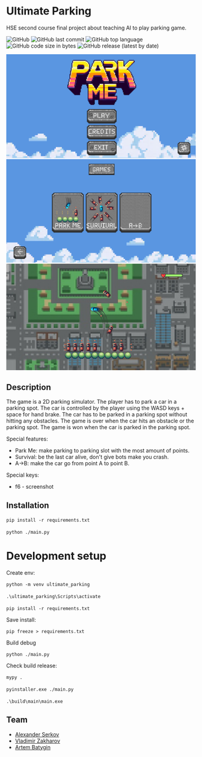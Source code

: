 # Ultimate Parking

HSE second course final project about teaching AI to play parking game.

![GitHub](https://img.shields.io/github/license/setday/HSE_ML_P2024)
![GitHub last commit](https://img.shields.io/github/last-commit/setday/HSE_ML_P2024)
![GitHub top language](https://img.shields.io/github/languages/top/setday/HSE_ML_P2024)
![GitHub code size in bytes](https://img.shields.io/github/languages/code-size/setday/HSE_ML_P2024)
![GitHub release (latest by date)](https://img.shields.io/github/v/release/setday/HSE_ML_P2024)

![Game screenshot](./data/screenshots/1717189211.4341767.png)
![Game screenshot](./data/screenshots/1717189215.5558665.png)
![Game screenshot](./data/screenshots/1709931940.2689118.png)

## Description

The game is a 2D parking simulator. The player has to park a car in a parking spot. The car is controlled by the player
using the WASD keys + space for hand brake. The car has to be parked in a parking spot without hitting any obstacles.
The game is over when the car hits an obstacle or the parking spot. The game is won when the car is parked in the
parking spot.

Special features:

- Park Me: make parking to parking slot with the most amount of points.
- Survival: be the last car alive, don't give bots make you crash.
- A->B: make the car go from point A to point B.

Special keys:

- f6 - screenshot

## Installation

```shell
pip install -r requirements.txt

python ./main.py
```

# Development setup

Create env:

```shell
python -m venv ultimate_parking

.\ultimate_parking\Scripts\activate

pip install -r requirements.txt
```

Save install:

```shell
pip freeze > requirements.txt
```

Build debug

```shell
python ./main.py
```

Check build release:

```shell
mypy .

pyinstaller.exe ./main.py

.\build\main\main.exe
```

## Team

- [Alexander Serkov](https://github.com/setday/)
- [Vladimir Zakharov](https://github.com/yv0vaa/)
- [Artem Batygin](https://github.com/Tematikys/)
